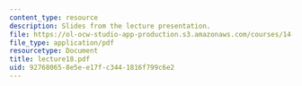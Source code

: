 ```yaml
---
content_type: resource
description: Slides from the lecture presentation.
file: https://ol-ocw-studio-app-production.s3.amazonaws.com/courses/14-02-principles-of-macroeconomics-fall-2004/927680658e5ee17fc3441816f799c6e2_lecture18.pdf
file_type: application/pdf
resourcetype: Document
title: lecture18.pdf
uid: 92768065-8e5e-e17f-c344-1816f799c6e2
---
```

